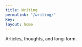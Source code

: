 ```yaml
---
title: Writing
permalink: "/writing/"
Key: 
layout: home
---
```


Articles, thoughts, and long-form.
